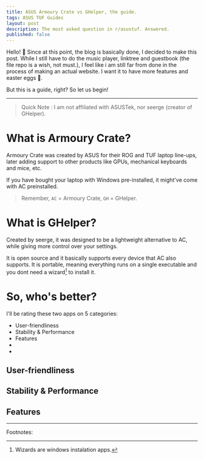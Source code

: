 ```yaml
---
title: ASUS Armoury Crate vs GHelper, the guide.
tags: ASUS TUF Guides
layout: post
description: The most asked question in r/asustuf. Answered.
published: false
---
```

Hello! :wave:
Since at this point, the blog is basically done, I decided to make this post.
While I still have to do the music player, linktree and guestbook (the file repo is a wish, not  must.), I feel like i am still far from done in the process of making an actual website. I want it to have more features and easter eggs 🤫.

But this is a guide, right? So let us begin!

---

> Quick Note : I am not affiliated with ASUSTek, nor seerge (creator of GHelper).

# What is Armoury Crate?
Armoury Crate was created by ASUS for their ROG and TUF laptop line-ups, later adding support to other products like GPUs, mechanical keyboards and mice, etc.

If you have bought your laptop with Windows pre-installed, it might've come with AC preinstalled.

> Remember, `AC` = Armoury Crate, `GH` = GHelper.

# What is GHelper?
Created by seerge, it was designed to be a lightweight alternative to AC, while giving more control over your settings.

It is open source and it basically supports every device that AC also supports.
It is portable, meaning everything runs on a single executable and you dont need a wizard[^1] to install it.

# So, who's better?
I'll be rating these two apps on 5 categories:
- User-friendliness
- Stability & Performance
- Features
- 
-

## User-friendliness
## Stability & Performance
## Features
--- 

Footnotes:

[^1]: Wizards are windows instalation apps.

